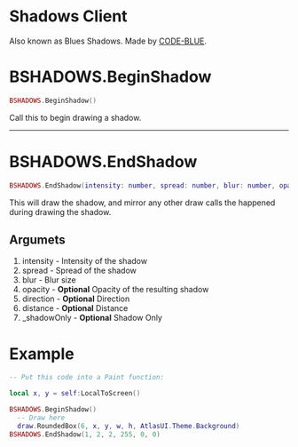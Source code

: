 # Shadows <client>Client</client>

Also known as Blues Shadows.
Made by [CODE-BLUE](https://www.youtube.com/channel/UCFpuE-Qjn4EWqX-VJ_l7pbw).

# BSHADOWS.BeginShadow

```lua
BSHADOWS.BeginShadow()
```
Call this to begin drawing a shadow.

---

# BSHADOWS.EndShadow

```lua
BSHADOWS.EndShadow(intensity: number, spread: number, blur: number, opacity: number, direction: number, distance: number, _shadowOnly: boolean = false)
```

This will draw the shadow, and mirror any other draw calls the happened during drawing the shadow.

## Argumets

1. intensity - Intensity of the shadow
2. spread - Spread of the shadow
3. blur - Blur size
4. opacity - **Optional** Opacity of the resulting shadow
5. direction - **Optional** Direction
6. distance - **Optional** Distance
7. _shadowOnly - **Optional** Shadow Only

# Example

```lua
-- Put this code into a Paint function:

local x, y = self:LocalToScreen()

BSHADOWS.BeginShadow()
  -- Draw here
  draw.RoundedBox(6, x, y, w, h, AtlasUI.Theme.Background)
BSHADOWS.EndShadow(1, 2, 2, 255, 0, 0)
```
